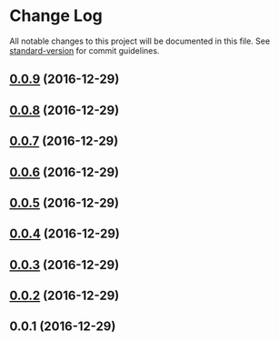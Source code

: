 # Change Log

All notable changes to this project will be documented in this file. See [standard-version](https://github.com/conventional-changelog/standard-version) for commit guidelines.

<a name="0.0.9"></a>
## [0.0.9](https://github.com/framework-performance/angular-2/compare/v0.0.8...v0.0.9) (2016-12-29)



<a name="0.0.8"></a>
## [0.0.8](https://github.com/framework-performance/angular-2/compare/v0.0.7...v0.0.8) (2016-12-29)



<a name="0.0.7"></a>
## [0.0.7](https://github.com/framework-performance/angular-2/compare/v0.0.6...v0.0.7) (2016-12-29)



<a name="0.0.6"></a>
## [0.0.6](https://github.com/framework-performance/angular-2/compare/v0.0.5...v0.0.6) (2016-12-29)



<a name="0.0.5"></a>
## [0.0.5](https://github.com/framework-performance/angular-2/compare/v0.0.4...v0.0.5) (2016-12-29)



<a name="0.0.4"></a>
## [0.0.4](https://github.com/framework-performance/angular-2/compare/v0.0.3...v0.0.4) (2016-12-29)



<a name="0.0.3"></a>
## [0.0.3](https://github.com/framework-performance/angular-2/compare/v0.0.2...v0.0.3) (2016-12-29)



<a name="0.0.2"></a>
## [0.0.2](https://github.com/framework-performance/angular-2/compare/v0.0.1...v0.0.2) (2016-12-29)



<a name="0.0.1"></a>
## 0.0.1 (2016-12-29)

